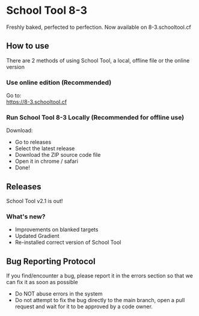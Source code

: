 # School Tool 8-3
 Freshly baked, perfected to perfection. Now available on 8-3.schooltool.cf
 
 ## How to use
 There are 2 methods of using School Tool, a local, offline file or the online version
 
 ### Use online edition (Recommended)
 
 Go to: <br> 
 https://8-3.schooltool.cf
 
 ### Run School Tool 8-3 Locally (Recommended for offline use)
 
 Download:
 - Go to releases
 - Select the latest release
 - Download the ZIP source code file
 - Open it in chrome / safari
 - Done!
 
 ## Releases
 School Tool v2.1 is out!
 
 ### What's new?
- Improvements on blanked targets
- Updated Gradient
- Re-installed correct version of School Tool

## Bug Reporting Protocol
If you find/encounter a bug, please report it in the errors section so that we can fix it as soon as possible

- Do NOT abuse errors in the system
- Do not attempt to fix the bug directly to the main branch, open a pull request and wait for it to be approved by a code owner.
